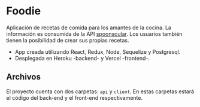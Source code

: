 # Foodie

Aplicación de recetas de comida para los amantes de la cocina. La información es consumida de la API [spoonacular](https://spoonacular.com/food-api). Los usuarios también tienen la posibilidad de crear sus propias recetas.

- App creada utilizando React, Redux, Node, Sequelize y Postgresql.
- Desplegada en Heroku -backend- y Vercel -frontend-.

## Archivos

El proyecto cuenta con dos carpetas: `api` y `client`. En estas carpetas estará el código del back-end y el front-end respectivamente.
